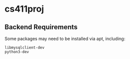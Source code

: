 # cs411proj

## Backend Requirements
Some packages may need to be installed via apt, including:
```
libmysqlclient-dev
python3-dev
```